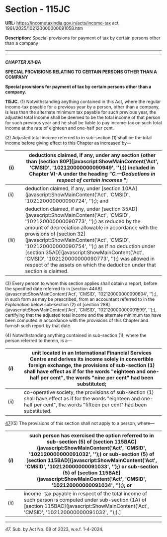 # Section - 115JC

**URL:** https://incometaxindia.gov.in/acts/income-tax act, 1961/2025/102120000000091058.htm

**Description:** Special provisions for payment of tax by certain persons other than a company

---

****  
  
**_CHAPTER XII-BA_**

**SPECIAL PROVISIONS RELATING TO CERTAIN PERSONS OTHER THAN A COMPANY**

**Special provisions for payment of tax by certain persons other than a company.**

**115JC.** (1) Notwithstanding anything contained in this Act, where the regular income-tax payable for a previous year by a person, other than a company, is less than the alternate minimum tax payable for such previous year, the adjusted total income shall be deemed to be the total income of that person for such previous year and he shall be liable to pay income-tax on such total income at the rate of eighteen and one-half per cent.

(2) Adjusted total income referred to in sub-section (1) shall be the total income before giving effect to this Chapter as increased by—

(_i_) |  |  deductions claimed, if any, under any section (other than [section 80P](javascript:ShowMainContent\('Act', 'CMSID', '102120000000090949', ''\);)) included in Chapter VI-A under the heading _"C.—Deductions in respect of certain incomes_ ";  
---|---|---  
(_ii_) |  |  deduction claimed, if any, under [section 10AA](javascript:ShowMainContent\('Act', 'CMSID', '102120000000090724', ''\);); and  
(_iii_) |  |  deduction claimed, if any, under [section 35AD](javascript:ShowMainContent\('Act', 'CMSID', '102120000000090773', ''\);) as reduced by the amount of depreciation allowable in accordance with the provisions of [section 32](javascript:ShowMainContent\('Act', 'CMSID', '102120000000090754', ''\);) as if no deduction under [section 35AD](javascript:ShowMainContent\('Act', 'CMSID', '102120000000090773', ''\);) was allowed in respect of the assets on which the deduction under that section is claimed.  
  
(3) Every person to whom this section applies shall obtain a report, before the specified date referred to in [section 44AB](javascript:ShowMainContent\('Act', 'CMSID', '102120000000090804', ''\);), in such form as may be prescribed, from an accountant referred to in the _Explanation_ below sub-section (2) of [section 288](javascript:ShowMainContent\('Act', 'CMSID', '102120000000091599', ''\);), certifying that the adjusted total income and the alternate minimum tax have been computed in accordance with the provisions of this Chapter and furnish such report by that date.

(4) Notwithstanding anything contained in sub-section (1), where the person referred to therein, is a—

(_i_) |  |  unit located in an International Financial Services Centre and derives its income solely in convertible foreign exchange, the provisions of sub-section (1) shall have effect as if for the words "eighteen and one-half per cent", the words "nine per cent" had been substituted;  
---|---|---  
(_ii_) |  |  co-operative society, the provisions of sub-section (1) shall have effect as if for the words "eighteen and one-half per cent", the words "fifteen per cent" had been substituted.  
  
[47](javascript:ShowFootnote\('fn47'\);)[(5) The provisions of this section shall not apply to a person, where—

(_i_) |  |  such person has exercised the option referred to in sub-section (5) of [section 115BAC](javascript:ShowMainContent\('Act', 'CMSID', '102120000000091032', ''\);) or sub-section (5) of [section 115BAD](javascript:ShowMainContent\('Act', 'CMSID', '102120000000091033', ''\);) or sub-section (5) of [section 115BAE](javascript:ShowMainContent\('Act', 'CMSID', '102120000000091034', ''\);); or  
---|---|---  
(_ii_) |  |  income-tax payable in respect of the total income of such person is computed under sub-section (1A) of [section 115BAC](javascript:ShowMainContent\('Act', 'CMSID', '102120000000091032', ''\);).]  
  
* * *

_47._ Sub. by Act No. 08 of 2023, w.e.f. 1-4-2024.